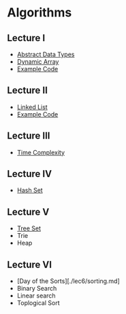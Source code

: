 # Algorithms

## Lecture I

* [Abstract Data Types][adt]
* [Dynamic Array][dynamic-array]
* [Example Code][dynarray-example]

[adt]: ./lec1/abstract-data-types.md
[dynamic-array]: ./lec1/dynamic-array.md
[dynarray-example]: ./code/lec1

## Lecture II

* [Linked List][linked-list]
* [Example Code][linked-list-example]

[linked-list]: ./lec2/linked-list.md
[linked-list-example]: ./lec2/example

## Lecture III

* [Time Complexity][time-complexity]

[time-complexity]: ./lec3/time-complexity.md

## Lecture IV

* [Hash Set][hash-set]

[hash-set]: ./lec4/hash-set.md

## Lecture V

* [Tree Set][tree-set]
* Trie
* Heap

[tree-set]: ./lec5/tree-set.md

## Lecture VI

* [Day of the Sorts][./lec6/sorting.md]
* Binary Search
* Linear search
* Toplogical Sort
